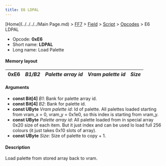 ```yaml
---
title: E6 LDPAL
---
```


[Home](../../../../Main Page.md) > [FF7](../../../../FF7.md) > [Field](../../../Field.md) > [Script](../../Script.md) > [Opcodes](../Opcodes.md) > E6 LDPAL

-   Opcode: **0xE6**
-   Short name: **LDPAL**
-   Long name: Load Palette

#### Memory layout

| 0xE6 | *B1/B2* | *Palette array id* | *Vram palette id* | *Size* |
|------|---------|--------------------|-------------------|--------|

#### Arguments

-   **const Bit\[4\]** *B1*: Bank for palette array id.
-   **const Bit\[4\]** *B2*: Bank for palette id.
-   **const UByte** *Vram palette id*: Id of palette. All palettes loaded starting from vram\_x = 0, vram\_y = 0x1e0, so this index is starting from vram\_y.
-   **const UByte** *Palette array id*: All palette loaded from in special array 0x20 size of each item. But it just index and can be used lo load full 256 colours (it just takes 0x10 slots of array).
-   **const UByte** *Size*: Size of palette to copy + 1.

#### Description

Load palette from stored array back to vram.
